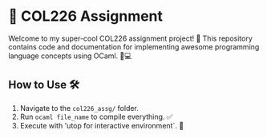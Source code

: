 # 🚀 COL226 Assignment

Welcome to my super-cool COL226 assignment project! 🎉 This repository contains code and documentation for implementing awesome programming language concepts using OCaml. 🐫💻

## How to Use 🛠️
1. Navigate to the `col226_assg/` folder.
2. Run `ocaml file_name` to compile everything. ✅
3. Execute with 'utop for interactive environment`. 🎯
